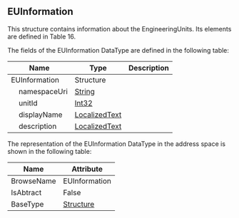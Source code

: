 <!-- datatype -->
## EUInformation
This structure contains information about the EngineeringUnits. Its elements are defined in Table 16.  
<!-- end of description -->
The fields of the EUInformation DataType are defined in the following table:  

|Name|Type|Description|
|---|---|---|
|EUInformation|Structure||
|&nbsp;&nbsp;&nbsp;&nbsp;namespaceUri|[String](../../../Part3/DataTypes/String/readme.md)||
|&nbsp;&nbsp;&nbsp;&nbsp;unitId|[Int32](../../../Part3/DataTypes/Int32/readme.md)||
|&nbsp;&nbsp;&nbsp;&nbsp;displayName|[LocalizedText](../../../Part3/DataTypes/LocalizedText/readme.md)||
|&nbsp;&nbsp;&nbsp;&nbsp;description|[LocalizedText](../../../Part3/DataTypes/LocalizedText/readme.md)||

The representation of the EUInformation DataType in the address space is shown in the following table:  

|Name|Attribute|
|---|---|
|BrowseName|EUInformation|
|IsAbtract|False|
|BaseType|[Structure](../../../Part3/DataTypes/Structure/readme.md)|

